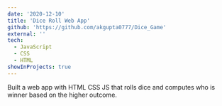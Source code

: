 ```yaml
---
date: '2020-12-10'
title: 'Dice Roll Web App'
github: 'https://github.com/akgupta0777/Dice_Game'
external: ''
tech:
  - JavaScript
  - CSS
  - HTML
showInProjects: true
---
```


Built a web app with HTML CSS JS that rolls dice and computes who is winner based on the higher outcome.
